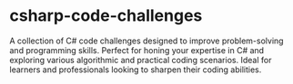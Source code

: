 # csharp-code-challenges
A collection of C# code challenges designed to improve problem-solving and programming skills. Perfect for honing your expertise in C# and exploring various algorithmic and practical coding scenarios. Ideal for learners and professionals looking to sharpen their coding abilities.
